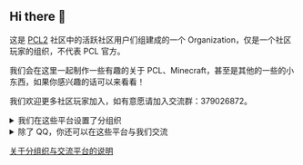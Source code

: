 ## Hi there 👋

<!--
**Here are some ideas to get you started:**
🙋‍♀️ A short introduction - what is your organization all about?
🌈 Contribution guidelines - how can the community get involved?
👩‍💻 Useful resources - where can the community find your docs? Is there anything else the community should know?
🍿 Fun facts - what does your team eat for breakfast?
🧙 Remember, you can do mighty things with the power of [Markdown](https://docs.github.com/github/writing-on-github/getting-started-with-writing-and-formatting-on-github/basic-writing-and-formatting-syntax)
-->

这是 [PCL2](https://github.com/Hex-Dragon/PCL2) 社区中的活跃社区用户们组建成的一个 Organization，仅是一个社区玩家的组织，不代表 PCL 官方。

我们会在这里一起制作一些有趣的关于 PCL、Minecraft，甚至是其他的一些的小东西，如果你感兴趣的话可以来看看！

我们欢迎更多社区玩家加入，如有意愿请加入交流群：379026872。

<details>
<summary> 我们在这些平台设置了分组织 </summary>

[![GitCode](https://img.shields.io/badge/-GitCode-da203e?style=for-the-badge)](https://www.gitcode.com/PCL-Community "由 @Deep-Dark-Forest 创建") [![GitLab](https://img.shields.io/badge/-GitLab-ff492c?style=for-the-badge)](https://www.gitlab.com/PCL-Community "由 @hejiehao 创建") [![Gitee](https://img.shields.io/badge/-Gitee-c71d23?style=for-the-badge)](https://www.gitee.com/PCL-Community "由 @wuliaodexiaoluo 创建")

</details>

<details>
<summary> 除了 QQ，你还可以在这些平台与我们交流 </summary>

[![Telegram](https://img.shields.io/badge/-Telegram-2481cc?style=for-the-badge)](https://t.me/PCL_Community) <!-- [![Oopz](https://img.shields.io/badge/-Oopz-131313?style=for-the-badge)](https://oopz.cn/i/iQXRjh) --> [![Discord](https://img.shields.io/badge/-Discord-5661f5?style=for-the-badge)](https://discord.gg/7xVDtQWUSn)
  
</details>

[关于分组织与交流平台的说明](https://pcl-community.github.io/Forum/post/guan-yu-fen-zu-zhi-yu-jiao-liu-ping-tai-de-shuo-ming.html)

<!--
我们在 [GitCode](https://www.gitcode.com/PCL-Community)、[Gitee](https://www.gitee.com/PCL-Community)、[GitLab](https://www.gitlab.com/PCL-Community) 都设置了分组织，分别由 [@Deep-Dark-Forest](https://www.github.com/Deep-Dark-Forest)、[@wuliaodexiaoluo](https://www.github.com/wuliaodexiaoluo)、[@hejiehao](https://www.github.com/hejiehao) 管理，如果你想加入可以联系他们！
同时，欢迎加入我们的 [Telegram](https://t.me/PCL_Community) 或 [Oopz 群组](https://oopz.cn/i/iQXRjh) ！
-->
